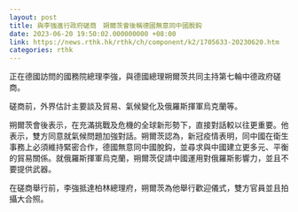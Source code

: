 ```yaml
---
layout: post
title: 與李強進行政府磋商　朔爾茨會後稱德國無意同中國脫鈎
date: 2023-06-20 19:50:02.000000000 +08:00
link: https://news.rthk.hk/rthk/ch/component/k2/1705633-20230620.htm
categories: rthk
---
```


正在德國訪問的國務院總理李強，與德國總理朔爾茨共同主持第七輪中德政府磋商。

磋商前，外界估計主要談及貿易、氣候變化及俄羅斯揮軍烏克蘭等。

朔爾茨會後表示，在充滿挑戰及危機的全球新形勢下，直接對話較以往更重要。他表示，雙方同意就氣候問題加強對話。朔爾茨認為，新冠疫情表明，同中國在衛生事務上必須維持緊密合作，德國無意同中國脫鈎，並尋求與中國建立更多元、平衡的貿易關係。就俄羅斯揮軍烏克蘭，朔爾茨促請中國運用對俄羅斯影響力，並且不要提供武器。

在磋商舉行前，李強抵達柏林總理府，朔爾茨為他舉行歡迎儀式，雙方官員並且拍攝大合照。
